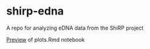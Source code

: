 # shirp-edna
A repo for analyzing eDNA data from the ShiRP project

[Preview](http://htmlpreview.github.io/?https://github.com/lizsuter/shirp-edna/blob/main/plots.nb.html) of plots.Rmd notebook